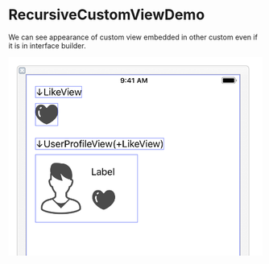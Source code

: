 # RecursiveCustomViewDemo

We can see appearance of custom view embedded in other custom even if it is in interface builder.

![](./ss.png)
